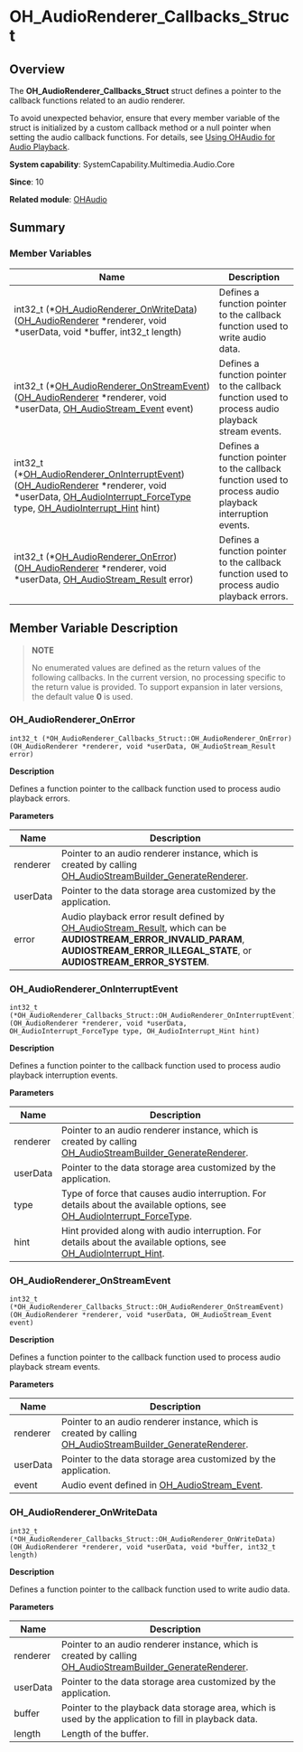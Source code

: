 # OH_AudioRenderer_Callbacks_Struct


## Overview

The **OH_AudioRenderer_Callbacks_Struct** struct defines a pointer to the callback functions related to an audio renderer.

To avoid unexpected behavior, ensure that every member variable of the struct is initialized by a custom callback method or a null pointer when setting the audio callback functions. For details, see [Using OHAudio for Audio Playback](../../media/audio/using-ohaudio-for-playback.md).

**System capability**: SystemCapability.Multimedia.Audio.Core

**Since**: 10

**Related module**: [OHAudio](_o_h_audio.md)


## Summary


### Member Variables

| Name| Description| 
| -------- | -------- |
| int32_t (\*[OH_AudioRenderer_OnWriteData](#oh_audiorenderer_onwritedata))([OH_AudioRenderer](_o_h_audio.md#oh_audiorenderer) \*renderer, void \*userData, void \*buffer, int32_t length) | Defines a function pointer to the callback function used to write audio data. | 
| int32_t (\*[OH_AudioRenderer_OnStreamEvent](#oh_audiorenderer_onstreamevent))([OH_AudioRenderer](_o_h_audio.md#oh_audiorenderer) \*renderer, void \*userData, [OH_AudioStream_Event](_o_h_audio.md#oh_audiostream_event) event) | Defines a function pointer to the callback function used to process audio playback stream events. | 
| int32_t (\*[OH_AudioRenderer_OnInterruptEvent](#oh_audiorenderer_oninterruptevent))([OH_AudioRenderer](_o_h_audio.md#oh_audiorenderer) \*renderer, void \*userData, [OH_AudioInterrupt_ForceType](_o_h_audio.md#oh_audiointerrupt_forcetype) type, [OH_AudioInterrupt_Hint](_o_h_audio.md#oh_audiointerrupt_hint) hint) | Defines a function pointer to the callback function used to process audio playback interruption events. | 
| int32_t (\*[OH_AudioRenderer_OnError](#oh_audiorenderer_onerror))([OH_AudioRenderer](_o_h_audio.md#oh_audiorenderer) \*renderer, void \*userData, [OH_AudioStream_Result](_o_h_audio.md#oh_audiostream_result) error) | Defines a function pointer to the callback function used to process audio playback errors. | 


## Member Variable Description

> **NOTE**
>
> No enumerated values are defined as the return values of the following callbacks. In the current version, no processing specific to the return value is provided. To support expansion in later versions, the default value **0** is used.


### OH_AudioRenderer_OnError

```
int32_t (*OH_AudioRenderer_Callbacks_Struct::OH_AudioRenderer_OnError)(OH_AudioRenderer *renderer, void *userData, OH_AudioStream_Result error)
```

**Description**

Defines a function pointer to the callback function used to process audio playback errors.

**Parameters**

| Name| Description| 
| -------- | -------- |
| renderer | Pointer to an audio renderer instance, which is created by calling [OH_AudioStreamBuilder_GenerateRenderer](_o_h_audio.md#oh_audiostreambuilder_generaterenderer).|
| userData | Pointer to the data storage area customized by the application.|
| error | Audio playback error result defined by [OH_AudioStream_Result](_o_h_audio.md#oh_audiostream_result), which can be **AUDIOSTREAM_ERROR_INVALID_PARAM**, **AUDIOSTREAM_ERROR_ILLEGAL_STATE**, or **AUDIOSTREAM_ERROR_SYSTEM**.|


### OH_AudioRenderer_OnInterruptEvent

```
int32_t (*OH_AudioRenderer_Callbacks_Struct::OH_AudioRenderer_OnInterruptEvent)(OH_AudioRenderer *renderer, void *userData, OH_AudioInterrupt_ForceType type, OH_AudioInterrupt_Hint hint)
```

**Description**

Defines a function pointer to the callback function used to process audio playback interruption events.

**Parameters**

| Name| Description| 
| -------- | -------- |
| renderer | Pointer to an audio renderer instance, which is created by calling [OH_AudioStreamBuilder_GenerateRenderer](_o_h_audio.md#oh_audiostreambuilder_generaterenderer).|
| userData | Pointer to the data storage area customized by the application.|
| type | Type of force that causes audio interruption. For details about the available options, see [OH_AudioInterrupt_ForceType](_o_h_audio.md#oh_audiointerrupt_forcetype).|
| hint | Hint provided along with audio interruption. For details about the available options, see [OH_AudioInterrupt_Hint](_o_h_audio.md#oh_audiointerrupt_hint).|

### OH_AudioRenderer_OnStreamEvent

```
int32_t (*OH_AudioRenderer_Callbacks_Struct::OH_AudioRenderer_OnStreamEvent)(OH_AudioRenderer *renderer, void *userData, OH_AudioStream_Event event)
```

**Description**

Defines a function pointer to the callback function used to process audio playback stream events.

**Parameters**

| Name| Description| 
| -------- | -------- |
| renderer | Pointer to an audio renderer instance, which is created by calling [OH_AudioStreamBuilder_GenerateRenderer](_o_h_audio.md#oh_audiostreambuilder_generaterenderer).|
| userData | Pointer to the data storage area customized by the application.|
| event | Audio event defined in [OH_AudioStream_Event](_o_h_audio.md#oh_audiostream_event).|


### OH_AudioRenderer_OnWriteData

```
int32_t (*OH_AudioRenderer_Callbacks_Struct::OH_AudioRenderer_OnWriteData)(OH_AudioRenderer *renderer, void *userData, void *buffer, int32_t length)
```

**Description**

Defines a function pointer to the callback function used to write audio data.

**Parameters**

| Name| Description| 
| -------- | -------- |
| renderer | Pointer to an audio renderer instance, which is created by calling [OH_AudioStreamBuilder_GenerateRenderer](_o_h_audio.md#oh_audiostreambuilder_generaterenderer).|
| userData | Pointer to the data storage area customized by the application.|
| buffer | Pointer to the playback data storage area, which is used by the application to fill in playback data.|
| length | Length of the buffer.|
